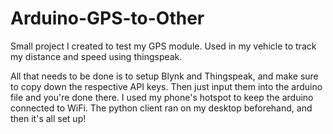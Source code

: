 # Arduino-GPS-to-Other
Small project I created to test my GPS module. Used in my vehicle to track my distance and speed using thingspeak.

All that needs to be done is to setup Blynk and Thingspeak, and make sure to copy down the respective API keys. Then just input them into the arduino file and you're done there. I used my phone's hotspot to keep the arduino connected to WiFi. 
The python client ran on my desktop beforehand, and then it's all set up!
